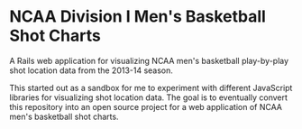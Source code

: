 NCAA Division I Men's Basketball Shot Charts
=================

A Rails web application for visualizing NCAA men's basketball play-by-play shot location data from the 2013-14 season. 

This started out as a sandbox for me to experiment with different JavaScript libraries for visualizing shot location data. The goal is to eventually convert this repository into an open source project for a web application of NCAA men's basketball shot charts.
